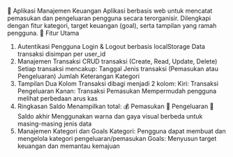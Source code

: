💸 Aplikasi Manajemen Keuangan
    Aplikasi berbasis web untuk mencatat pemasukan dan pengeluaran pengguna secara terorganisir. Dilengkapi dengan fitur kategori, target keuangan (goal), serta tampilan yang ramah pengguna.
    🚀 Fitur Utama
1. Autentikasi Pengguna
    Login & Logout berbasis localStorage
    Data transaksi disimpan per user_id
2. Manajemen Transaksi
  CRUD transaksi (Create, Read, Update, Delete)
  Setiap transaksi mencakup:
    Tanggal
    Jenis transaksi (Pemasukan atau Pengeluaran)
    Jumlah
    Keterangan 
    Kategori
3. Tampilan Dua Kolom
  Transaksi dibagi menjadi 2 kolom:
    Kiri: Transaksi Pengeluaran
    Kanan: Transaksi Pemasukan
  Mempermudah pengguna melihat perbedaan arus kas
4. Ringkasan Saldo
  Menampilkan total:
      💰 Pemasukan
      🧾 Pengeluaran
      🧮 Saldo akhir
Menggunakan warna dan gaya visual berbeda untuk masing-masing jenis data
6. Manajemen Kategori dan Goals
  Kategori: Pengguna dapat membuat dan mengelola kategori pengeluaran/pemasukan
  Goals: Menyusun target keuangan dan memantau kemajuan

